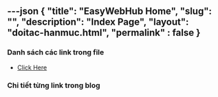 ---json
{
    "title": "EasyWebHub Home",
    "slug": "",
    "description": "Index Page",
    "layout": "doitac-hanmuc.html",
    "permalink" : false
}
---

### Danh sách các link trong file
- [Click Here](./blog-list.html)

### Chi tiết từng link trong blog
